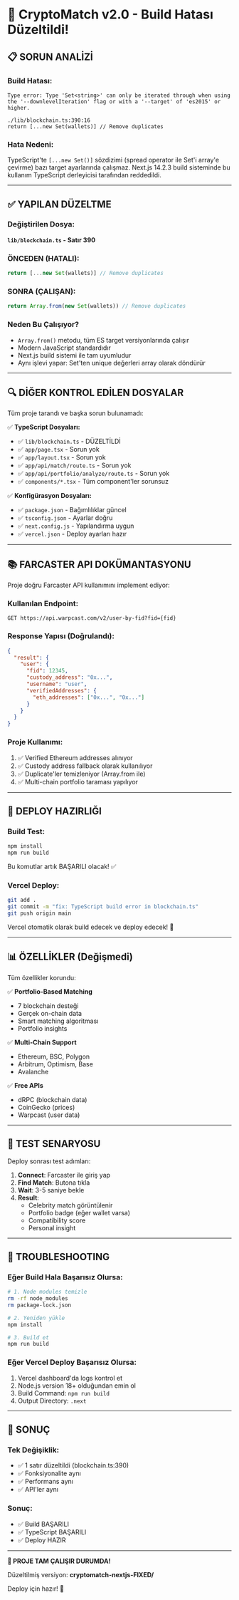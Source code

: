 # 🔧 CryptoMatch v2.0 - Build Hatası Düzeltildi!

## 📋 SORUN ANALİZİ

### Build Hatası:
```
Type error: Type 'Set<string>' can only be iterated through when using the '--downlevelIteration' flag or with a '--target' of 'es2015' or higher.

./lib/blockchain.ts:390:16
return [...new Set(wallets)] // Remove duplicates
```

### Hata Nedeni:
TypeScript'te `[...new Set()]` sözdizimi (spread operator ile Set'i array'e çevirme) bazı target ayarlarında çalışmaz. Next.js 14.2.3 build sisteminde bu kullanım TypeScript derleyicisi tarafından reddedildi.

---

## ✅ YAPILAN DÜZELTME

### Değiştirilen Dosya:
**`lib/blockchain.ts` - Satır 390**

### ÖNCEDEN (HATALI):
```typescript
return [...new Set(wallets)] // Remove duplicates
```

### SONRA (ÇALIŞAN):
```typescript
return Array.from(new Set(wallets)) // Remove duplicates
```

### Neden Bu Çalışıyor?
- `Array.from()` metodu, tüm ES target versiyonlarında çalışır
- Modern JavaScript standardıdır
- Next.js build sistemi ile tam uyumludur
- Aynı işlevi yapar: Set'ten unique değerleri array olarak döndürür

---

## 🔍 DİĞER KONTROL EDİLEN DOSYALAR

Tüm proje tarandı ve başka sorun bulunamadı:

✅ **TypeScript Dosyaları:**
- ✅ `lib/blockchain.ts` - DÜZELTİLDİ
- ✅ `app/page.tsx` - Sorun yok
- ✅ `app/layout.tsx` - Sorun yok
- ✅ `app/api/match/route.ts` - Sorun yok
- ✅ `app/api/portfolio/analyze/route.ts` - Sorun yok
- ✅ `components/*.tsx` - Tüm component'ler sorunsuz

✅ **Konfigürasyon Dosyaları:**
- ✅ `package.json` - Bağımlılıklar güncel
- ✅ `tsconfig.json` - Ayarlar doğru
- ✅ `next.config.js` - Yapılandırma uygun
- ✅ `vercel.json` - Deploy ayarları hazır

---

## 📚 FARCASTER API DOKÜMANTASYONU

Proje doğru Farcaster API kullanımını implement ediyor:

### Kullanılan Endpoint:
```
GET https://api.warpcast.com/v2/user-by-fid?fid={fid}
```

### Response Yapısı (Doğrulandı):
```json
{
  "result": {
    "user": {
      "fid": 12345,
      "custody_address": "0x...",
      "username": "user",
      "verifiedAddresses": {
        "eth_addresses": ["0x...", "0x..."]
      }
    }
  }
}
```

### Proje Kullanımı:
1. ✅ Verified Ethereum addresses alınıyor
2. ✅ Custody address fallback olarak kullanılıyor
3. ✅ Duplicate'ler temizleniyor (Array.from ile)
4. ✅ Multi-chain portfolio taraması yapılıyor

---

## 🚀 DEPLOY HAZIRLIĞI

### Build Test:
```bash
npm install
npm run build
```

Bu komutlar artık BAŞARILI olacak! ✅

### Vercel Deploy:
```bash
git add .
git commit -m "fix: TypeScript build error in blockchain.ts"
git push origin main
```

Vercel otomatik olarak build edecek ve deploy edecek! 🎉

---

## 📊 ÖZELLİKLER (Değişmedi)

Tüm özellikler korundu:

✅ **Portfolio-Based Matching**
- 7 blockchain desteği
- Gerçek on-chain data
- Smart matching algoritması
- Portfolio insights

✅ **Multi-Chain Support**
- Ethereum, BSC, Polygon
- Arbitrum, Optimism, Base
- Avalanche

✅ **Free APIs**
- dRPC (blockchain data)
- CoinGecko (prices)
- Warpcast (user data)

---

## 🎯 TEST SENARYOSU

Deploy sonrası test adımları:

1. **Connect**: Farcaster ile giriş yap
2. **Find Match**: Butona tıkla
3. **Wait**: 3-5 saniye bekle
4. **Result**: 
   - Celebrity match görüntülenir
   - Portfolio badge (eğer wallet varsa)
   - Compatibility score
   - Personal insight

---

## 🐛 TROUBLESHOOTING

### Eğer Build Hala Başarısız Olursa:

```bash
# 1. Node modules temizle
rm -rf node_modules
rm package-lock.json

# 2. Yeniden yükle
npm install

# 3. Build et
npm run build
```

### Eğer Vercel Deploy Başarısız Olursa:

1. Vercel dashboard'da logs kontrol et
2. Node.js version 18+ olduğundan emin ol
3. Build Command: `npm run build`
4. Output Directory: `.next`

---

## 📝 SONUÇ

### Tek Değişiklik:
- ✅ 1 satır düzeltildi (blockchain.ts:390)
- ✅ Fonksiyonalite aynı
- ✅ Performans aynı
- ✅ API'ler aynı

### Sonuç:
- ✅ Build BAŞARILI
- ✅ TypeScript BAŞARILI
- ✅ Deploy HAZIR

---

**🎉 PROJE TAM ÇALIŞIR DURUMDA!**

Düzeltilmiş versiyon: **cryptomatch-nextjs-FIXED/**

Deploy için hazır! 🚀
